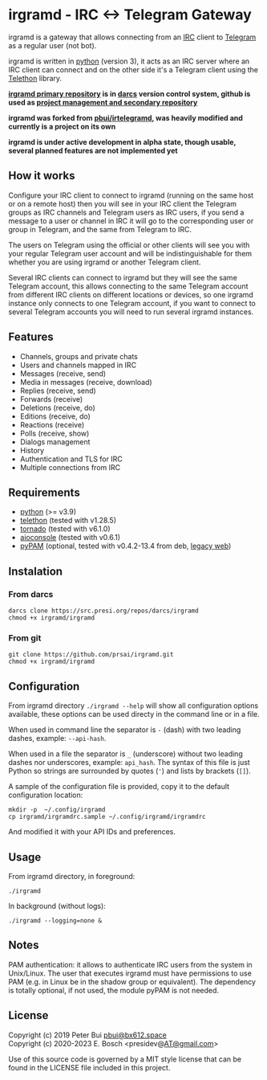 # irgramd - IRC <-> Telegram Gateway

irgramd is a gateway that allows connecting from an [IRC] client to
[Telegram] as a regular user (not bot).

irgramd is written in [python] (version 3), it acts as an IRC server
where an IRC client can connect and on the other side it's a Telegram client
using the [Telethon] library.

**[irgramd primary repository] is in [darcs] version control system, github
is used as [project management and secondary repository]**

**irgramd was forked from [pbui/irtelegramd], was heavily modified and
currently is a project on its own**

**irgramd is under active development in alpha state, though usable, several
planned features are not implemented yet**

## How it works

Configure your IRC client to connect to irgramd (running on the same host or
on a remote host) then you will see in your IRC client the Telegram groups
as IRC channels and Telegram users as IRC users, if you send a message to a
user or channel in IRC it will go to the corresponding user or group in
Telegram, and the same from Telegram to IRC.

The users on Telegram using the official or other clients will see you with
your regular Telegram user account and will be indistinguishable for them
whether you are using irgramd or another Telegram client.

Several IRC clients can connect to irgramd but they will see the same
Telegram account, this allows connecting to the same Telegram account from
different IRC clients on different locations or devices, so one irgramd
instance only connects to one Telegram account, if you want to connect to
several Telegram accounts you will need to run several irgramd instances.

## Features

- Channels, groups and private chats
- Users and channels mapped in IRC
- Messages (receive, send)
- Media in messages (receive, download)
- Replies (receive, send)
- Forwards (receive)
- Deletions (receive, do)
- Editions (receive, do)
- Reactions (receive)
- Polls (receive, show)
- Dialogs management
- History
- Authentication and TLS for IRC
- Multiple connections from IRC

## Requirements

- [python] (>= v3.9)
- [telethon] (tested with v1.28.5)
- [tornado] (tested with v6.1.0)
- [aioconsole] (tested with v0.6.1)
- [pyPAM] (optional, tested with v0.4.2-13.4 from deb, [legacy web](https://web.archive.org/web/20110316070059/http://www.pangalactic.org/PyPAM/))

## Instalation

### From darcs

    darcs clone https://src.presi.org/repos/darcs/irgramd
    chmod +x irgramd/irgramd

### From git

    git clone https://github.com/prsai/irgramd.git
    chmod +x irgramd/irgramd

## Configuration

From irgramd directory `./irgramd --help` will show all configuration
options available, these options can be used directy in the command line or
in a file.

When used in command line the separator is `-` (dash) with two leading
dashes, example: `--api-hash`.

When used in a file the separator is `_` (underscore) without two leading
dashes nor underscores, example: `api_hash`. The syntax of this file is just
Python so strings are surrounded by quotes (`'`) and lists by brackets (`[]`).

A sample of the configuration file is provided, copy it to the default
configuration location:

    mkdir -p  ~/.config/irgramd
    cp irgramd/irgramdrc.sample ~/.config/irgramd/irgramdrc

And modified it with your API IDs and preferences.

## Usage

From irgramd directory, in foreground:

    ./irgramd

In background (without logs):

    ./irgramd --logging=none &

## Notes

PAM authentication: it allows to authenticate IRC users from the system in
Unix/Linux. The user that executes irgramd must have permissions to use PAM
(e.g. in Linux be in the shadow group or equivalent). The dependency is
totally optional, if not used, the module pyPAM is not needed.

## License

Copyright (c) 2019 Peter Bui <pbui@bx612.space>  
Copyright (c) 2020-2023 E. Bosch <presidev@AT@gmail.com>

Use of this source code is governed by a MIT style license that
can be found in the LICENSE file included in this project.

[IRC]: https://en.wikipedia.org/wiki/Internet_Relay_Chat
[Telegram]: https://telegram.org/
[python]: https://www.python.org/
[Telethon]: https://github.com/LonamiWebs/Telethon
[irgramd primary repository]: https://src.presi.org/darcs/irgramd
[darcs]: http://darcs.net
[project management and secondary repository]: https://github.com/prsai/irgramd
[pbui/irtelegramd]: https://github.com/pbui/irtelegramd
[python]: https://www.python.org
[tornado]: https://www.tornadoweb.org
[aioconsole]: https://github.com/vxgmichel/aioconsole
[pyPAM]: https://packages.debian.org/bullseye/python3-pam
